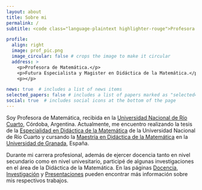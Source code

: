 ```yaml
---
layout: about
title: Sobre mi
permalink: /
subtitle: <code class="language-plaintext highlighter-rouge">Profesora de Matemática</code>

profile:
  align: right
  image: prof_pic.png
  image_circular: false # crops the image to make it circular
  address: >
    <p>Profesora de Matemática.</p>
    <p>Futura Especialista y Magister en Didáctica de la Matemática.</p>
    <p></p>

news: true  # includes a list of news items
selected_papers: false # includes a list of papers marked as "selected={true}"
social: true  # includes social icons at the bottom of the page
---
```


Soy Profesora de Matemática, recibida en la [Universidad Nacional de Río Cuarto](https://www.unrc.edu.ar/), Córdoba, Argentina. Actualmente, me encuentro realizando la tesis de la [Especialidad en Didáctica de la Matemática](https://www.exa.unrc.edu.ar/especializacion-en-didactica-de-la-matematica/) de la Universidad Nacional de Río Cuarto y cursando la [Maestría en Didáctica de la Matemática](https://www.ugr.es/estudiantes/master-doctorados/master-universitario-didactica-matematica-1) en la [Universidad de Granada](https://www.ugr.es/), España.

Durante mi carrera profesional, además de ejercer docencia tanto en nivel secundario como en nivel univesitario, participé de algunas investigaciones en el área de la Didáctica de la Matemática. En las páginas [Docencia](/teaching/), [Investigación](/research/) y [Presentaciones](https://bmilanesio.github.io/presentations/) pueden encontrar más información sobre mis respectivos trabajos.

